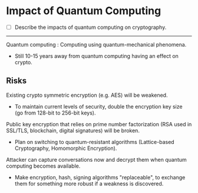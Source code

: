 
# Impact of Quantum Computing

- [ ] Describe the impacts of quantum computing on cryptography.

---

Quantum computing
: Computing using quantum-mechanical phenomena.

- Still 10-15 years away from quantum computing having an effect on crypto.

## Risks

Existing crypto symmetric encryption (e.g. AES) will be weakened.
  
- To maintain current levels of security, double the encryption key size (go from 128-bit to 256-bit keys).

Public key encryption that relies on prime number factorization (RSA used in SSL/TLS, blockchain, digital signatures) will be broken.

- Plan on switching to quantum-resistant algorithms (Lattice-based Cryptography, Homomorphic Encryption).

Attacker can capture conversations now and decrypt them when quantum computing becomes available.

- Make encryption, hash, signing algorithms "replaceable", to exchange them for something more robust if a weakness is discovered.
